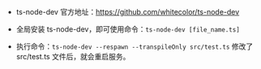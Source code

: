 * ts-node-dev 官方地址：https://github.com/whitecolor/ts-node-dev

* 全局安装 ts-node-dev，即可使用命令：`ts-node-dev [file_name.ts]`

* 执行命令：`ts-node-dev --respawn --transpileOnly src/test.ts`
修改了 src/test.ts 文件后，就会重启服务。